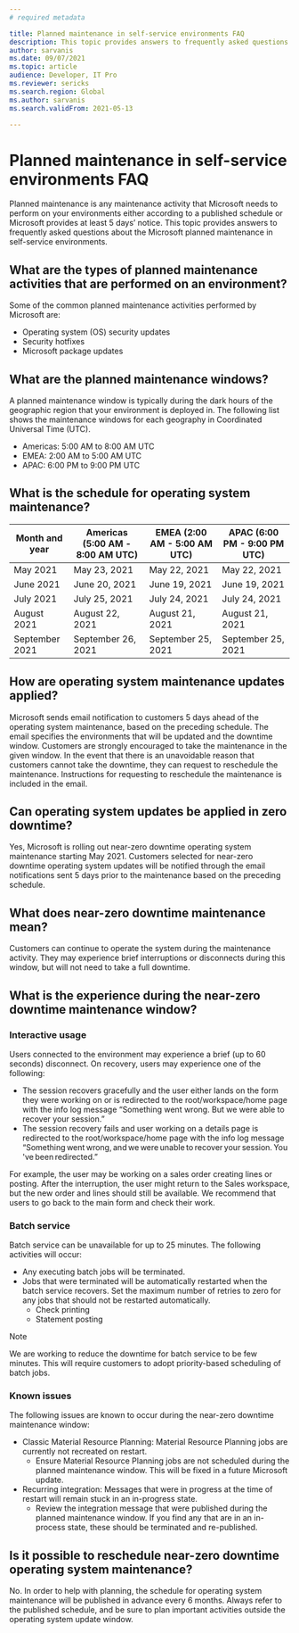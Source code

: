 ```yaml
---
# required metadata

title: Planned maintenance in self-service environments FAQ
description: This topic provides answers to frequently asked questions about the Microsoft planned maintenance in self-service environments.
author: sarvanis
ms.date: 09/07/2021
ms.topic: article
audience: Developer, IT Pro
ms.reviewer: sericks
ms.search.region: Global
ms.author: sarvanis
ms.search.validFrom: 2021-05-13

---
```


# Planned maintenance in self-service environments FAQ
Planned maintenance is any maintenance activity that Microsoft needs to perform on your environments either according to a published schedule or Microsoft provides at least 5 days’ notice. This topic provides answers to frequently asked questions about the Microsoft planned maintenance in self-service environments.

## What are the types of planned maintenance activities that are performed on an environment?
Some of the common planned maintenance activities performed by Microsoft are:

- Operating system (OS) security updates
- Security hotfixes
- Microsoft package updates

## What are the planned maintenance windows?
A planned maintenance window is typically during the dark hours of the geographic region that your environment is deployed in. The following list shows the maintenance windows for each geography in Coordinated Universal Time (UTC).

- Americas: 5:00 AM to 8:00 AM UTC
- EMEA: 2:00 AM to 5:00 AM UTC
- APAC: 6:00 PM to 9:00 PM UTC

## What is the schedule for operating system maintenance?
Month and year | Americas (5:00 AM - 8:00 AM UTC) | EMEA (2:00 AM - 5:00 AM UTC) | APAC (6:00 PM - 9:00 PM UTC)
---------- | -------------------------- | ---------------------- | ----------------------
May 2021 | May 23, 2021 | May 22, 2021 | May 22, 2021
June 2021 | June 20, 2021 | June 19, 2021 | June 19, 2021
July 2021 | July 25, 2021 | July 24, 2021 | July 24, 2021
August 2021 | August 22, 2021 | August 21, 2021 | August 21, 2021
September 2021 | September 26, 2021 | September 25, 2021 | September 25, 2021

## How are operating system maintenance updates applied?
Microsoft sends email notification to customers 5 days ahead of the operating system maintenance, based on the preceding schedule. The email specifies the environments that will be updated and the downtime window. Customers are strongly encouraged to take the maintenance in the given window. In the event that there is an unavoidable reason that customers cannot take the downtime, they can request to reschedule the maintenance. Instructions for requesting to reschedule the maintenance is included in the email.

## Can operating system updates be applied in zero downtime?
Yes, Microsoft is rolling out near-zero downtime operating system maintenance starting May 2021. Customers selected for near-zero downtime operating system updates will be notified through the email notifications sent 5 days prior to the maintenance based on the preceding schedule.

## What does near-zero downtime maintenance mean?
Customers can continue to operate the system during the maintenance activity. They may experience brief interruptions or disconnects during this window, but will not need to take a full downtime.

## What is the experience during the near-zero downtime maintenance window?
### Interactive usage
Users connected to the environment may experience a brief (up to 60 seconds) disconnect. On recovery, users may experience one of the following:
- The session recovers gracefully and the user either lands on the form they were working on or is redirected to the root/workspace/home page with the info log message “Something went wrong. But we were able to recover your session.”
- The session recovery fails and user working on a details page is redirected to the root/workspace/home page with the info log message “Something went wrong, and we were unable to recover your session. You've been redirected.”

For example, the user may be working on a sales order creating lines or posting. After the interruption, the user might return to the Sales workspace, but the new order and lines should still be available. We recommend that users to go back to the main form and check their work. 

### Batch service
Batch service can be unavailable for up to 25 minutes. The following activities will occur: 
- Any executing batch jobs will be terminated.
- Jobs that were terminated will be automatically restarted when the batch service recovers. Set the maximum number of retries to zero for any jobs that should not be restarted automatically.
  - Check printing 
  - Statement posting

> [!NOTE] 
> We are working to reduce the downtime for batch service to be few minutes. This will require customers to adopt priority-based scheduling of batch jobs.

### Known issues
The following issues are known to occur during the near-zero downtime maintenance window:
- Classic Material Resource Planning: Material Resource Planning jobs are currently not recreated on restart.
  - Ensure Material Resource Planning jobs are not scheduled during the planned maintenance window. This will be fixed in a future Microsoft update.
- Recurring integration: Messages that were in progress at the time of restart will remain stuck in an in-progress state.
  - Review the integration message that were published during the planned maintenance window. If you find any that are in an in-process state, these should be terminated and re-published.

## Is it possible to reschedule near-zero downtime operating system maintenance?
No. In order to help with planning, the schedule for operating system maintenance will be published in advance every 6 months. Always refer to the published schedule, and be sure to plan important activities outside the operating system update window.
